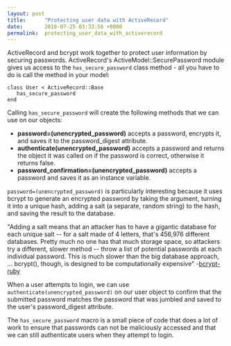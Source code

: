 ```yaml
---
layout: post
title:      "Protecting user data with ActiveRecord"
date:       2018-07-25 03:33:56 +0000
permalink:  protecting_user_data_with_activerecord
---
```



ActiveRecord and bcrypt work together to protect user information by securing passwords. ActiveRecord's ActiveModel::SecurePassword module gives us access to the `has_secure_password`  class method  - all you have to do is call the method in your model:

```
class User < ActiveRecord::Base
   has_secure_password
end
```

Calling `has_secure_password` will create the following methods that we can use on our objects:

* **password=(unencrypted_password)** accepts a password, encrypts it, and saves it to the password_digest attribute. 
* **authenticate(unencrypted_password)** accepts a password and returns the object it was called on if the password is correct, otherwise it returns false. 
* **password_confirmation=(unencrypted_password)** accepts a password and saves it as an instance variable.

`password=(unencrypted_password)` is particularly interesting because it uses bcrypt to generate an encrypted password by taking the argument, turning it into a unique hash, adding a salt (a separate, random string) to the hash, and saving the result to the database. 

"Adding a salt means that an attacker has to have a gigantic database for each unique salt -- for a salt made of 4 letters, that's 456,976 different databases. Pretty much no one has that much storage space, so attackers try a different, slower method -- throw a list of potential passwords at each individual password. This is much slower than the big database approach, ... bcrypt(), though, is designed to be computationally expensive" -[bcrypt-ruby](https://github.com/codahale/bcrypt-ruby)

When a user attempts to login, we can use `authenticate(unencrypted_password)` on our user object to confirm that the submitted password matches the password that was jumbled and saved to the user's password_digest attribute. 

The `has_secure_password` macro is a small piece of code that does a lot of work to ensure that passwords can not be maliciously accessed and that we can still authenticate users when they attempt to login. 

